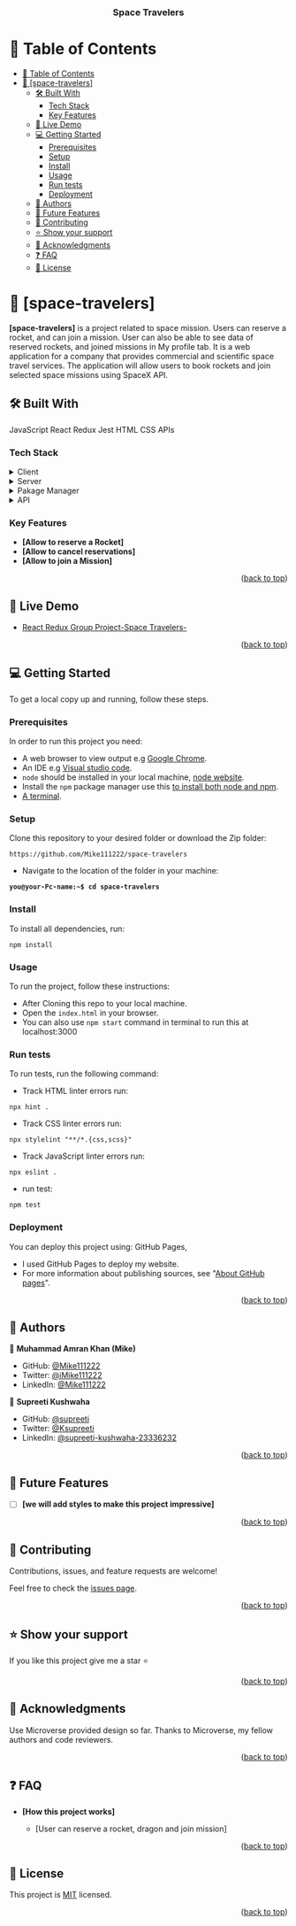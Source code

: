 <a name="readme-top"></a>

<div align="center">
  
  <h3><b>Space Travelers</b></h3>

</div>

<!-- TABLE OF CONTENTS -->

# 📗 Table of Contents

- [📗 Table of Contents](#-table-of-contents)
- [📖 \[space-travelers\] ](#-space-travelers-)
  - [🛠 Built With ](#-built-with-)
    - [Tech Stack ](#tech-stack-)
    - [Key Features ](#key-features-)
  - [🚀 Live Demo ](#-live-demo-)
  - [💻 Getting Started ](#-getting-started-)
    - [Prerequisites](#prerequisites)
    - [Setup](#setup)
    - [Install](#install)
    - [Usage](#usage)
    - [Run tests](#run-tests)
    - [Deployment ](#deployment-)
  - [👥 Authors ](#-authors-)
  - [🔭 Future Features ](#-future-features-)
  - [🤝 Contributing ](#-contributing-)
  - [⭐️ Show your support ](#️-show-your-support-)
  - [🙏 Acknowledgments ](#-acknowledgments-)
  - [❓ FAQ ](#-faq-)
  - [📝 License ](#-license-)

<!-- PROJECT DESCRIPTION -->

# 📖 [space-travelers] <a name="about-project"></a>



**[space-travelers]** is a project related to space mission. Users can reserve a rocket, and can join a mission. User can also be able to see data of reserved rockets, and joined missions in My profile tab. It is a web application for a company that provides commercial and scientific space travel services. The application will allow users to book rockets and join selected space missions using SpaceX API.

## 🛠 Built With <a name="built-with"></a>
JavaScript
React
Redux
Jest
HTML
CSS
APIs

### Tech Stack <a name="tech-stack"></a>

<details>
  <summary>Client</summary>
  <ul>
    <li>HTML, CSS, JavaScript, React, Redux, Jest, APIs</li>
  </ul>
</details>

<details>
  <summary>Server</summary>
  <ul>
    <li><a href="https://localhost:3000/">Dev Server</a></li>
  </ul>
</details>

<details>
  <summary>Pakage Manager</summary>
  <ul>
    <li><a href="https://www.npmjs.com/">NPM</a></li>
  </ul>
</details>
<details>
  <summary>API</summary>
  <ul>
    <li><a href="https://api.spacexdata.com/v3/missions">External API</a></li>
  </ul>
</details>

<!-- Features -->

### Key Features <a name="key-features"></a>

- **[Allow to reserve a Rocket]**
- **[Allow to cancel reservations]**
- **[Allow to join a Mission]**

<p align="right">(<a href="#readme-top">back to top</a>)</p>

<!-- LIVE DEMO -->

## 🚀 Live Demo <a name="live-demo"></a>

- [React Redux Group Project-Space Travelers-](https://space-travelers-111222.netlify.app/)


<p align="right">(<a href="#readme-top">back to top</a>)</p>

<!-- GETTING STARTED -->

## 💻 Getting Started <a name="getting-started"></a>


To get a local copy up and running, follow these steps.

### Prerequisites

In order to run this project you need:

- A web browser to view output e.g [Google Chrome](https://www.google.com/chrome/).
- An IDE e.g [Visual studio code](https://code.visualstudio.com/).
- `node` should be installed in your local machine, [node website](https://nodejs.org/en/download/).
- Install the `npm` package manager use this [to install both node and npm](https://docs.npmjs.com/downloading-and-installing-node-js-and-npm).
- [A terminal](https://code.visualstudio.com/docs/terminal/basics).

### Setup

Clone this repository to your desired folder or download the Zip folder:

```
https://github.com/Mike111222/space-travelers
```

- Navigate to the location of the folder in your machine:

**``you@your-Pc-name:~$ cd space-travelers``**

### Install

To install all dependencies, run:

```
npm install
```

### Usage

To run the project, follow these instructions:

- After Cloning this repo to your local machine.
- Open the `index.html` in your browser.
- You can also use `npm start` command in terminal to run this at localhost:3000

### Run tests

To run tests, run the following command:

- Track HTML linter errors run:
```
npx hint .
```
- Track CSS linter errors run:
```
npx stylelint "**/*.{css,scss}"
```
- Track JavaScript linter errors run:
```
npx eslint .
```
- run test:
```
npm test 
```

### Deployment <a name="deployment"></a>

You can deploy this project using: GitHub Pages,
- I used GitHub Pages to deploy my website.
- For more information about publishing sources, see "[About GitHub pages](https://docs.github.com/en/pages/getting-started-with-github-pages/about-github-pages#publishing-sources-for-github-pages-sites)".

<p align="right">(<a href="#readme-top">back to top</a>)</p>

<!-- AUTHORS -->

## 👥 Authors <a name="authors"></a>

👤 **Muhammad Amran Khan (Mike)**

- GitHub: [@Mike111222](https://github.com/Mike111222)
- Twitter: [@iMike111222](https://twitter.com/iMike111222)
- LinkedIn: [@Mike111222](https://linkedin.com/in/iMikeKhan)

👤 **Supreeti Kushwaha**

- GitHub: [@supreeti](https://github.com/supreeti)
- Twitter: [@Ksupreeti](https://twitter.com/Ksupreeti)
- LinkedIn: [@supreeti-kushwaha-23336232](https://linkedin.com/in/supreeti-kushwaha-23336232)

<p align="right">(<a href="#readme-top">back to top</a>)</p>

<!-- FUTURE FEATURES -->

## 🔭 Future Features <a name="future-features"></a>

- [ ] **[we will add styles to make this project impressive]**

<p align="right">(<a href="#readme-top">back to top</a>)</p>

<!-- CONTRIBUTING -->

## 🤝 Contributing <a name="contributing"></a>

Contributions, issues, and feature requests are welcome!

Feel free to check the [issues page](../../issues/).

<p align="right">(<a href="#readme-top">back to top</a>)</p>

<!-- SUPPORT -->

## ⭐️ Show your support <a name="support"></a>

If you like this project give me a star ⭐️

<p align="right">(<a href="#readme-top">back to top</a>)</p>

<!-- ACKNOWLEDGEMENTS -->

## 🙏 Acknowledgments <a name="acknowledgements"></a>

Use Microverse provided design so far. Thanks to Microverse, my fellow authors and code reviewers.

<p align="right">(<a href="#readme-top">back to top</a>)</p>

<!-- FAQ  -->

## ❓ FAQ <a name="faq"></a>

- **[How this project works]**

  - [User can reserve a rocket, dragon and join mission]

<p align="right">(<a href="#readme-top">back to top</a>)</p>

<!-- LICENSE -->

## 📝 License <a name="license"></a>

This project is [MIT](./LICENSE) licensed.

<p align="right">(<a href="#readme-top">back to top</a>)</p>
